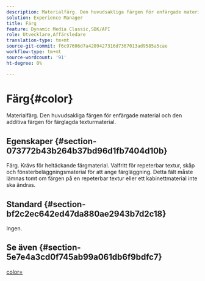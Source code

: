 ```yaml
---
description: Materialfärg. Den huvudsakliga färgen för enfärgade material och den additiva färgen för färglagda texturmaterial.
solution: Experience Manager
title: Färg
feature: Dynamic Media Classic,SDK/API
role: Utvecklare,Affärsledare
translation-type: tm+mt
source-git-commit: f6c97606d7a4209427316d7367013ad9585a5cae
workflow-type: tm+mt
source-wordcount: '91'
ht-degree: 0%

---
```



# Färg{#color}

Materialfärg. Den huvudsakliga färgen för enfärgade material och den additiva färgen för färglagda texturmaterial.

## Egenskaper {#section-073772b43b264b37bd96d1fb7404d10b}

Färg. Krävs för heltäckande färgmaterial. Valfritt för repeterbar textur, skåp och fönsterbeläggningsmaterial för att ange färgläggning. Detta fält måste lämnas tomt om färgen på en repeterbar textur eller ett kabinettmaterial inte ska ändras.

## Standard {#section-bf2c2ec642ed47da880ae2943b7d2c18}

Ingen.

## Se även {#section-5e7e4a3cd0f745ab99a061db6f9bdfc7}

[color=](../../../../../ir-api/http-protocol/image-rendering-api-ref/c-ir-http-protocol-ref/c-ir-http-protocol-command-reference/r-ir-http-color.md#reference-ea3cba9edfe94dbab86d8f123a9ed0aa)
